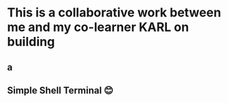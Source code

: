 # This is a collaborative work between me and my co-learner KARL on building
##	 a
## Simple Shell Terminal 😊
